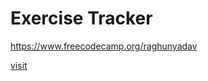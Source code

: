# Exercise Tracker

https://www.freecodecamp.org/raghunyadav

[visit](https://exercise-tracker-jade.vercel.app)
